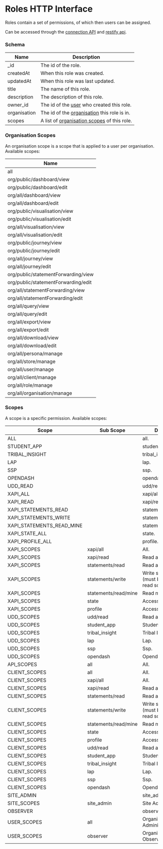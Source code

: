 ---
---

# Roles HTTP Interface

Roles contain a set of permissions, of which then users can be assigned.

Can be accessed through the [connection API](/http-connection) and [restify api](/http-models). 

### Schema

Name | Description
--- | ---
_id | The id of the role.
createdAt | When this role was created.
updatedAt | When this role was last updated.
title | The name of this role.
description | The description of this role.
owner_id | The id of the [user](/http-users#schema) who created this role.
organisation | The id of the [organisation](/http-organisations#schema) this role is in.
scopes | A list of [organisation scopes](#organisation-scopes) of this role.

### Organisation Scopes

An organisation scope is a scope that is applied to a user per organisation. Available scopes:

Name |
--- |
all |
org/public/dashboard/view |
org/public/dashboard/edit |
org/all/dashboard/view |
org/all/dashboard/edit |
org/public/visualisation/view |
org/public/visualisation/edit |
org/all/visualisation/view |
org/all/visualisation/edit |
org/public/journey/view |
org/public/journey/edit |
org/all/journey/view |
org/all/journey/edit |
org/public/statementForwarding/view |
org/public/statementForwarding/edit |
org/all/statementForwarding/view |
org/all/statementForwarding/edit |
org/all/query/view |
org/all/query/edit |
org/all/export/view |
org/all/export/edit |
org/all/download/view |
org/all/download/edit |
org/all/persona/manage |
org/all/store/manage |
org/all/user/manage |
org/all/client/manage |
org/all/role/manage |
org/all/organisation/manage |


### Scopes

A scope is a specific permission. Available scopes: 

Scope | Sub Scope | Description
--- | --- | ---
ALL | | all.
STUDENT_APP | | student_app.
TRIBAL_INSIGHT | | tribal_insight.
LAP | | lap.
SSP | | ssp.
OPENDASH | | opendash.
UDD_READ | | udd/read.
XAPI_ALL | | xapi/all.
XAPI_READ | | xapi/read.
XAPI_STATEMENTS_READ | | statements/read.
XAPI_STATEMENTS_WRITE | | statements/write.
XAPI_STATEMENTS_READ_MINE | | statements/read/mine.
XAPI_STATE_ALL | | state.
XAPI_PROFILE_ALL | | profile.
XAPI_SCOPES | xapi/all | All.
XAPI_SCOPES | xapi/read | Read all.
XAPI_SCOPES | statements/read | Read all statements.
XAPI_SCOPES | statements/write | Write statements (must be used with a read scope).
XAPI_SCOPES | statements/read/mine | Read my statements.
XAPI_SCOPES | state | Access state.
XAPI_SCOPES | profile | Access profiles.
UDD_SCOPES | udd/read | Read all.
UDD_SCOPES | student_app | Student App.
UDD_SCOPES | tribal_insight | Tribal Insight.
UDD_SCOPES | lap | Lap.
UDD_SCOPES | ssp | Ssp.
UDD_SCOPES | opendash | Opendash.
API_SCOPES | all | All.
CLIENT_SCOPES | all | All.
CLIENT_SCOPES | xapi/all | All.
CLIENT_SCOPES | xapi/read | Read all.
CLIENT_SCOPES | statements/read | Read all statements.
CLIENT_SCOPES | statements/write | Write statements (must be used with a read scope).
CLIENT_SCOPES | statements/read/mine | Read my statements.
CLIENT_SCOPES | state | Access state.
CLIENT_SCOPES | profile | Access profiles.
CLIENT_SCOPES | udd/read | Read all.
CLIENT_SCOPES | student_app | Student App.
CLIENT_SCOPES | tribal_insight | Tribal Insight.
CLIENT_SCOPES | lap | Lap.
CLIENT_SCOPES | ssp | Ssp.
CLIENT_SCOPES | opendash | Opendash.
SITE_ADMIN | | site_admin.
SITE_SCOPES | site_admin | Site Administrator.
OBSERVER | | observer.
USER_SCOPES | all | Organisation Administrator.
USER_SCOPES | observer | Organisation Observer.
